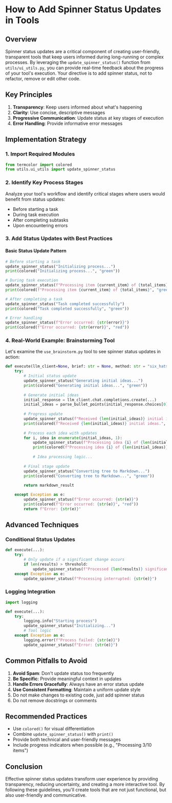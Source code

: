 # How to Add Spinner Status Updates in Tools

## Overview

Spinner status updates are a critical component of creating user-friendly, transparent tools that keep users informed during long-running or complex processes. By leveraging the `update_spinner_status()` function from `utils/ui_utils.py`, you can provide real-time feedback about the progress of your tool's execution. Your directive is to add spinner status, not to refactor, remove or edit other code. 

## Key Principles

1. **Transparency**: Keep users informed about what's happening
2. **Clarity**: Use concise, descriptive messages
3. **Progressive Communication**: Update status at key stages of execution
4. **Error Handling**: Provide informative error messages

## Implementation Strategy

### 1. Import Required Modules

```python
from termcolor import colored
from utils.ui_utils import update_spinner_status
```

### 2. Identify Key Process Stages

Analyze your tool's workflow and identify critical stages where users would benefit from status updates:
- Before starting a task
- During task execution
- After completing subtasks
- Upon encountering errors

### 3. Add Status Updates with Best Practices

#### Basic Status Update Pattern
```python
# Before starting a task
update_spinner_status("Initializing process...")
print(colored("Initializing process...", "green"))

# During task execution
update_spinner_status(f"Processing item {current_item} of {total_items}")
print(colored(f"Processing item {current_item} of {total_items}", "green"))

# After completing a task
update_spinner_status("Task completed successfully")
print(colored("Task completed successfully", "green"))

# Error handling
update_spinner_status(f"Error occurred: {str(error)}")
print(colored(f"Error occurred: {str(error)}", "red"))
```

### 4. Real-World Example: Brainstorming Tool

Let's examine the `use_brainstorm.py` tool to see spinner status updates in action:

```python
def execute(llm_client=None, brief: str = None, method: str = "six_hats") -> str:
    try:
        # Initial status update
        update_spinner_status("Generating initial ideas...")
        print(colored("Generating initial ideas...", "green"))
        
        # Generate initial ideas
        initial_response = llm_client.chat.completions.create(...)
        initial_ideas = parse_bullet_points(initial_response.choices[0].message.content)
        
        # Progress update
        update_spinner_status(f"Received {len(initial_ideas)} initial ideas.")
        print(colored(f"Received {len(initial_ideas)} initial ideas.", "green"))
        
        # Process each idea with updates
        for i, idea in enumerate(initial_ideas, 1):
            update_spinner_status(f"Processing idea {i} of {len(initial_ideas)}: {idea}")
            print(colored(f"Processing idea {i} of {len(initial_ideas)}: {idea}", "green"))
            
            # Idea processing logic...
        
        # Final stage update
        update_spinner_status("Converting tree to Markdown...")
        print(colored("Converting tree to Markdown...", "green"))
        
        return markdown_result

    except Exception as e:
        update_spinner_status(f"Error occurred: {str(e)}")
        print(colored(f"Error occurred: {str(e)}", "red"))
        return f"Error: {str(e)}"
```

## Advanced Techniques

### Conditional Status Updates
```python
def execute(...):
    try:
        # Only update if a significant change occurs
        if len(results) > threshold:
            update_spinner_status(f"Processed {len(results)} significant items")
    except Exception as e:
        update_spinner_status(f"Processing interrupted: {str(e)}")
```

### Logging Integration
```python
import logging

def execute(...):
    try:
        logging.info("Starting process")
        update_spinner_status("Initializing...")
        # Tool logic
    except Exception as e:
        logging.error(f"Process failed: {str(e)}")
        update_spinner_status(f"Error: {str(e)}")
```

## Common Pitfalls to Avoid

1. **Avoid Spam**: Don't update status too frequently
2. **Be Specific**: Provide meaningful context in updates
3. **Handle Errors Gracefully**: Always have an error status update
4. **Use Consistent Formatting**: Maintain a uniform update style
5. Do not make changes to existing code, just add spinner status
6. Do not remove docstrings or comments

## Recommended Practices

- Use `colored()` for visual differentiation
- Combine `update_spinner_status()` with `print()`
- Provide both technical and user-friendly messages
- Include progress indicators when possible (e.g., "Processing 3/10 items")

## Conclusion

Effective spinner status updates transform user experience by providing transparency, reducing uncertainty, and creating a more interactive tool. By following these guidelines, you'll create tools that are not just functional, but also user-friendly and communicative.